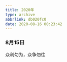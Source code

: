 ```yaml
---
title: 2020年
type: archive
abbrlink: db020fc0
date: 2020-08-16 00:23:42
---
```



### 8月15日

众利勿为，众争勿往
